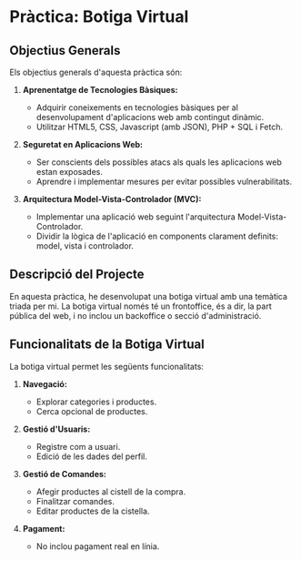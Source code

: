 # Pràctica: Botiga Virtual

## Objectius Generals

Els objectius generals d'aquesta pràctica són:

1. **Aprenentatge de Tecnologies Bàsiques:**
   - Adquirir coneixements en tecnologies bàsiques per al desenvolupament d'aplicacions web amb contingut dinàmic.
   - Utilitzar HTML5, CSS, Javascript (amb JSON), PHP + SQL i Fetch.

2. **Seguretat en Aplicacions Web:**
   - Ser conscients dels possibles atacs als quals les aplicacions web estan exposades.
   - Aprendre i implementar mesures per evitar possibles vulnerabilitats.

3. **Arquitectura Model-Vista-Controlador (MVC):**
   - Implementar una aplicació web seguint l'arquitectura Model-Vista-Controlador.
   - Dividir la lògica de l'aplicació en components clarament definits: model, vista i controlador.

## Descripció del Projecte

En aquesta pràctica, he desenvolupat una botiga virtual amb una temàtica triada per mi. La botiga virtual només té un frontoffice, és a dir, la part pública del web, i no inclou un backoffice o secció d'administració.

## Funcionalitats de la Botiga Virtual

La botiga virtual permet les següents funcionalitats:

1. **Navegació:**
   - Explorar categories i productes.
   - Cerca opcional de productes.

2. **Gestió d'Usuaris:**
   - Registre com a usuari.
   - Edició de les dades del perfil.

3. **Gestió de Comandes:**
   - Afegir productes al cistell de la compra.
   - Finalitzar comandes.
   - Editar productes de la cistella.

4. **Pagament:**
   - No inclou pagament real en línia.
